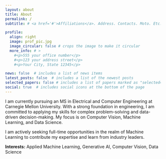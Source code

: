 ```yaml
---
layout: about
title: About
permalink: /
subtitle: # <a href='#'>Affiliations</a>. Address. Contacts. Moto. Etc.

profile:
  align: right
  image: prof_pic.jpg
  image_circular: false # crops the image to make it circular
  more_info: # >
    #<p>555 your office number</p>
    #<p>123 your address street</p>
    #<p>Your City, State 12345</p>

news: false  # includes a list of news items
latest_posts: false  # includes a list of the newest posts
selected_papers: false # includes a list of papers marked as "selected={true}"
social: true  # includes social icons at the bottom of the page
---
```


I am currently pursuing an MS in Electrical and Computer Engineering at Carnegie Mellon University. With a strong foundation in engineering, I am committed to applying my skills for complex problem-solving and data-driven decision-making. My focus is on Computer Vision, Machine Learning, and Data Science.

I am actively seeking full-time opportunities in the realm of Machine Learning to contribute my expertise and learn from industry leaders.

**Interests:** Applied Machine Learning, Generative AI, Computer Vision, Data Science
